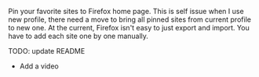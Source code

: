 Pin your favorite sites to Firefox home page.
This is self issue when I use new profile, there need a move to bring all pinned sites from current profile to new one. At the current, Firefox isn't easy to just export and import. You have to add each site one by one manually.

TODO: update README
- Add a video